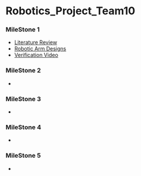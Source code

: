# Robotics_Project_Team10
### MileStone 1
- [Literature Review](/“Team10_Milestone%2001/Literature%20Review%20ROBOTICS.docx)
- [Robotic Arm Designs](/“Team10_Milestone%2001/Robotic%20Arms/)
- [Verification Video](/“Team10_Milestone%2001/Video.rar)
### MileStone 2
-

### MileStone 3
-

### MileStone 4
-

### MileStone 5
-